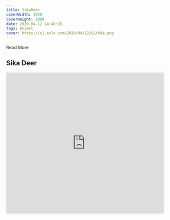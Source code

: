 ```yaml
---
title: SikaDeer
coverWidth: 1920
coverHeight: 1080
date: 2020-04-12 14:48:35
tags: Animal
cover: https://s1.ax1x.com/2020/04/12/GLYd4e.png
---
```


Read More
<!-- more -->

## Sika Deer

<iframe style="width:100%;height:450px;box-shadow:0px 0px 10px #eee" src="https://mofang.qq.com/iframe?modelId=10196&embed=1" frameborder="0" allowvr allowfullscreen mozallowfullscreen webkitallowfullscreen></iframe>